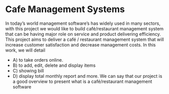 # Cafe Management Systems

In today’s world management software’s has widely used in many sectors, with this project we would like to build café/restaurant management system that can be having major role on service and product delivering efficiency. This project aims to deliver a café / restaurant management system that will increase customer satisfaction and decrease management costs. In this work, we will detail

- A) to take orders online.
- B) to add, edit, delete and display items
- C) showing bill
- D) display total monthly report and more. We can say that our project is a good overview to present what is a café/restaurant management software
